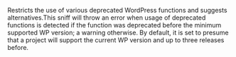 Restricts the use of various deprecated WordPress functions and suggests alternatives.This sniff will throw an error when usage of deprecated functions is detected
if the function was deprecated before the minimum supported WP version;
a warning otherwise.
By default, it is set to presume that a project will support the current
WP version and up to three releases before.